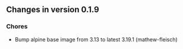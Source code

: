 ## Changes in version 0.1.9

### Chores

* Bump alpine base image from 3.13 to latest 3.19.1 (mathew-fleisch)
